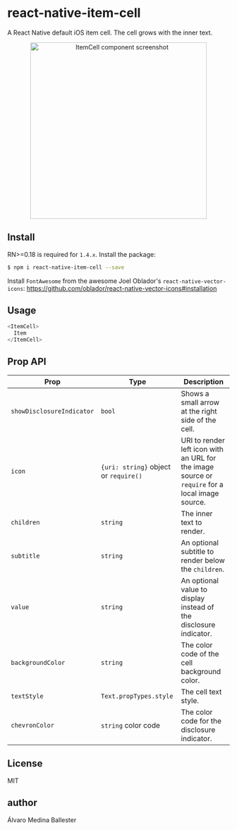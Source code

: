 # react-native-item-cell
A React Native default iOS item cell. The cell grows with the inner text.

<p align="center">
<img src="https://raw.githubusercontent.com/wiki/APSL/react-native-item-cell/itemcell.png" alt="ItemCell component screenshot" width="400">
</p>


## Install

RN>=0.18 is required for `1.4.x`. Install the package:

```bash
$ npm i react-native-item-cell --save
```

Install ``FontAwesome`` from the awesome Joel Oblador's ``react-native-vector-icons``: https://github.com/oblador/react-native-vector-icons#installation


## Usage

```javascript
<ItemCell>
  Item
</ItemCell>
```

## Prop API

| Prop | Type | Description |
|------|------|-------------|
|``showDisclosureIndicator`` | ``bool`` | Shows a small arrow at the right side of the cell. |
|``icon`` | ``{uri: string}`` object or ``require()`` | URI to render left icon with an URL for the image source or ``require`` for a local image source. |
|``children`` | ``string`` | The inner text to render. |
| `subtitle` | `string` | An optional subtitle to render below the `children`. |
| `value` | `string` | An optional value to display instead of the disclosure indicator. |
| `backgroundColor` | `string` | The color code of the cell background color. |
| `textStyle` | `Text.propTypes.style` | The cell text style. |
| `chevronColor` | `string` color code | The color code for the disclosure indicator. |

## License

MIT

## author

Álvaro Medina Ballester <amedina at apsl.net>
